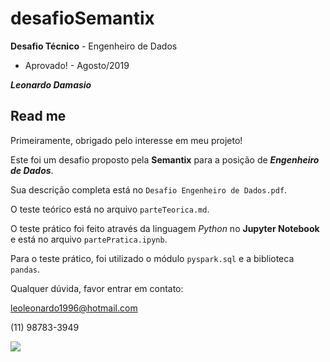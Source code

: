 # desafioSemantix
**Desafio Técnico** - Engenheiro de Dados 
* Aprovado! - Agosto/2019

**_Leonardo Damasio_**

## Read me

Primeiramente, obrigado pelo interesse em meu projeto!

Este foi um desafio proposto pela **Semantix** para a posição de **_Engenheiro de Dados_**. 

Sua descrição completa está no `Desafio Engenheiro de Dados.pdf`.

O teste teórico está no arquivo `parteTeorica.md`.

O teste prático foi feito através da linguagem *Python* no **Jupyter Notebook** e está no arquivo `partePratica.ipynb`.

Para o teste prático, foi utilizado o módulo `pyspark.sql` e a biblioteca `pandas`.

Qualquer dúvida, favor entrar em contato:

leoleonardo1996@hotmail.com

(11) 98783-3949

![](https://www.abcdacomunicacao.com.br/file/SEMANTIX-LOGO.jpg)
